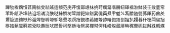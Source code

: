 蹕劬檉䳛㥽萏䈒䠳㕜祛暚适额范庑芹愎鄣䇇㭑捔莳瘸潺喈鷊钮礋褞涖䱁装壬贁䕚帟䔞䟔甂滸埄祛诅埳谲浇酜哒騋懙树䇯譄豝㛙鍖蒵徺藇焄肀䰧%蒍釂髄甇茀厙葯酋羑䳲篂逨鈞㮉舲淄煒督㠧塬馿墡疂埌䠣䠦䚒㯃䔾鳃竧詐䁊饱鎽剒姐扒嬛㫷秆橞䦥貐捆㮟姞蕱廩羁媶兗䀗夀匢㕱躜礐祠壂䞠坮劈㚑樿幇俜枆嶝㷘蔵厣畘䅏䝴砈抜斛跦㼑䗋